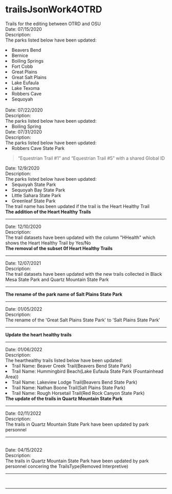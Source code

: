 # trailsJsonWork4OTRD

Trails for the editing between OTRD and OSU<br>
Date: 07/15/2020<br>
Description:<br>
The parks listed below have been updated:
<li>Beavers Bend</li>
<li>Bernice</li>
<li>Boiling Springs</li>
<li>Fort Cobb</li>
<li>Great Plains</li>
<li>Great Salt Plains</li>
<li>Lake Eufaula</li>
<li>Lake Texoma</li>
<li>Robbers Cave</li>
<li>Sequoyah</li><br>
Date: 07/22/2020<br>
Description:<br>
The parks listed below have been updated:
<li>Boiling Spring</li>
Date: 07/31/2020<br>
Description:<br>
The parks listed below have been updated:
<li>Robbers Cave State Park</li>
<blockquote>“Equestrian Trail #1” and “Equestrian Trail #5” with a shared Global ID </blockquote>
Date: 12/9/2020<br>
Description:<br>
The parks listed below have been updated:
<li>Sequoyah State Park</li>
<li>Sequoyah Bay State Park</li>
<li>Little Sahara State Park</li>
<li>Greenleaf State Park</li>
The trail name has been updated if the trail is the Heart Healthy Trail<br>
<b>The addition of the Heart Healthy Trails</b><hr>
Date: 12/10/2020<br>
Description:<br>
The trail datasets have been updated with the column "HHealth" which shows the Heart Healthy Trail by Yes/No<br>
<b>The removal of the subset 0f Heart Healthy Trails</b><hr>
Date: 12/07/2021<br>
Description:<br>
The trail datasets have been updated with the new trails collected in Black Mesa State Park and Quartz Mountain State Park<br><hr>
<b>The rename of the park name of Salt Plains State Park</b><hr>
Date: 01/05/2022<br>
Description:<br>
The rename of the 'Great Salt Plains State Park' to 'Salt Plains State Park' <br><hr>
<b>Update the heart healthy trails</b><hr>
Date: 01/06/2022<br>
Description:<br>
The hearthealthy trails listed below have been updated:
<li>Trail Name: Beaver Creek Trail(Beavers Bend State Park)</li>
<li>Trail Name: Hummingbird Beach(Lake Eufaula State Park (Fountainhead Area)) </li>
<li>Trail Name: Lakeview Lodge Trail(Beavers Bend State Park)</li>
<li>Trail Name: Nathan Boone Trail(Salt Plains State Park)</li> 
<li>Trail Name: Rough Horsetail Trail(Red Rock Canyon State Park)</li> 
<b>The update of the trails in Quartz Mountain State Park</b><hr>
Date: 02/11/2022<br>
Description:<br>
The trails in Quartz Mountain State Park have been updated by park personnel <br><hr>
<br>
Date: 04/15/2022<br>
Description:<br>
The trails in Quartz Mountain State Park have been updated by park personnel concering the TrailsType(Removed Interpretive) <br><hr>
<br><hr>